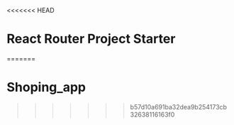 <<<<<<< HEAD
# React Router Project Starter
=======
# Shoping_app
>>>>>>> b57d10a691ba32dea9b254173cb32638116163f0
